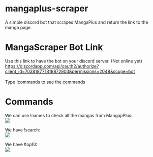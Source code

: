 # mangaplus-scraper
A simple discord bot that scrapes MangaPlus and return the link to the manga page.


# MangaScraper Bot Link
Use this link to have the bot on your discord server. (Not online yet)
<br>https://discordapp.com/api/oauth2/authorize?client_id=703818771818872903&permissions=2048&scope=bot</br>
<br>Type !commands to see the commands</br>

# Commands
We can use !names to check all the mangas from MangapPlus:
<br>![](https://i.imgur.com/39UfOwt.png)</br>

We have !search:
<br>![](https://i.imgur.com/YMNTbBz.png)</br>

We have !top10:
<br>![](https://i.imgur.com/VFPfL51.png)</br>
